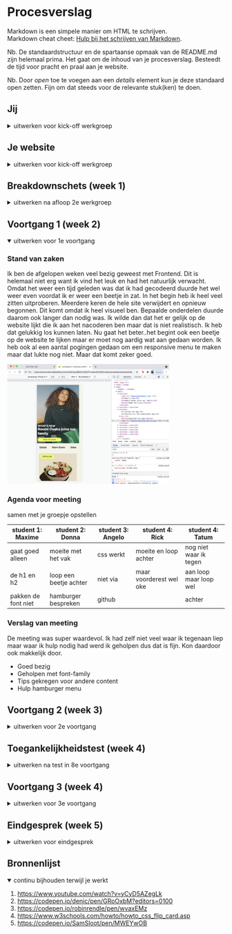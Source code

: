 # Procesverslag

Markdown is een simpele manier om HTML te schrijven.  
Markdown cheat cheet: [Hulp bij het schrijven van Markdown](https://github.com/adam-p/markdown-here/wiki/Markdown-Cheatsheet).

Nb. De standaardstructuur en de spartaanse opmaak van de README.md zijn helemaal prima. Het gaat om de inhoud van je procesverslag. Besteedt de tijd voor pracht en praal aan je website.

Nb. Door _open_ toe te voegen aan een _details_ element kun je deze standaard open zetten. Fijn om dat steeds voor de relevante stuk(ken) te doen.

## Jij

<details>
<summary>uitwerken voor kick-off werkgroep</summary>

### Auteur:

Maxime Kempkes

#### Je startniveau:

Blauw

#### Je focus:

Surface 

</details>

## Je website

<details>
<summary>uitwerken voor kick-off werkgroep</summary>

### Je opdracht:

https://www.sweetgreen.com

#### Screenshot(s) van de eerste pagina (small screen):

Home

<img src="images/IMG_0880.PNG" width="375px" alt="sweetgreen website">

#### Screenshot(s) van de tweede pagina (small screen):

Menu

<img src="images/IMG_0881.PNG" width="375px" alt="sweetgreen website ">

</details>

## Breakdownschets (week 1)

<details>
<summary>uitwerken na afloop 2e werkgroep</summary>

### de hele pagina:

<img src="images/breakdown1.png" width="375px" alt="breakdown van de hele pagina">

### dynamisch deel (bijv menu):

<img src="images/interactieve1.png" width="375px" alt="breakdown van een dynamisch deel">

### wellicht nog een dynamisch deel (bijv filter):

<img src="images/interactieve2.png" width="375px" alt="breakdown van nog een dynamisch deel">

</details>

## Voortgang 1 (week 2)

<details open>
<summary>uitwerken voor 1e voortgang</summary>

### Stand van zaken

Ik ben de afgelopen weken veel bezig geweest met Frontend. Dit is helemaal niet erg want ik vind het leuk en had het natuurlijk verwacht. Omdat het weer een tijd geleden was dat ik had gecodeerd  duurde het wel weer even voordat ik er weer een beetje in zat. In het begin heb ik heel veel zitten uitproberen. Meerdere keren de hele site verwijdert en opnieuw begonnen. Dit komt omdat ik heel visueel ben. Bepaalde onderdelen duurde daarom ook langer dan nodig was. Ik wilde dan dat het er gelijk op de website lijkt die ik aan het nacoderen ben maar dat is niet realistisch. Ik heb dat gelukkig los kunnen laten. Nu gaat het beter..het begint ook een beetje op de website te lijken maar er moet nog aardig wat aan gedaan worden.  Ik heb ook al een aantal pogingen gedaan om een responsive menu te maken maar dat lukte nog niet. Maar dat komt zeker goed. 
  
  <img src="images/Voortgang1.png" width="375px" alt="Voortgang1">

### Agenda voor meeting

samen met je groepje opstellen

| student 1: Maxime   | student 2: Donna      | student 3: Angelo    | student 4: Rick        | student 4: Tatum        |
| --------------------| ----------------------| ---------------------| -----------------------|-------------------------|
| gaat goed alleen    | moeite met het vak    | css werkt            | moeite en loop achter  |nog niet waar ik tegen   |
| de h1 en h2         | loop een beetje achter| niet via             | maar voorderest wel oke|aan loop maar loop wel   |
| pakken de font niet | hamburger bespreken   | github               |                        |achter                   |

### Verslag van meeting

De meeting was super waardevol. Ik had zelf niet veel waar ik tegenaan liep maar waar ik hulp nodig had werd ik geholpen dus dat is fijn. Kon daardoor ook makkelijk door.

- Goed bezig
- Geholpen met font-family
- Tips gekregen voor andere content
- Hulp hamburger menu

</details>

## Voortgang 2 (week 3)

<details>
<summary>uitwerken voor 2e voortgang</summary>

### Stand van zaken

Ik heb deze keer een hele grote sprint gemaakt..mijn eerste pagina is bijna af. Ik mis 1 onderdeel. Het is niet veel werk maar ik stel dat steeds uit. Ik heb al wat animaties verwerkt. Omdat mijn content op een mobiel wordt weergeven kan ik hover niet gebruiken dus ben ik aan het googlen hoe ik animaties zonder hover kan gebruiken. 
IK moet ook mijn code netjes maken. Op dit moment is het chaos en niet geordend. IK heb 1 onderdeel waar ik. Nu tegenaan loop en dat is dat mijn header niet een background-color wil pakken. 

 <img src="images/Voortgang 2.png" width="375px" alt="Voortgang2">
  
### Agenda voor meeting

samen met je groepje opstellen

| student 1: Maxime      | student 2: Donna          | student 3: Angelo    | student 4: Rick        |student 4: Tatum        |
| -----------------------| --------------------------| ---------------------| ---------------------- |------------------------|
| gaat goed, alleen      | eerste pagina af          | nav verstoppen       |             ...        |Eerste pagina af, alleen|
| werkt  background-     | wel wat problemen met de  | animeren             | ...                    |responsive maken        |
| color nog niet         | tweede                    | spacing              | ...                    |Nog beginnen met 2e     |

### Verslag van meeting

Dit was de eerste keer dat we een voortgangsgesprek hadden met Vasilis. Hij was tevreden mte mijn werk en had aangegevn dat ik alvast aan de slag kon met de states..eerst wil ik mijn code op orde krijgen want op dit moment is het chaos.

- Code op orde krijgen
- Begin maken aan states
- Op zoek gaan naar uitdagingen

</details>

## Toegankelijkheidstest (week 4)

<details>
<summary>uitwerken na test in 8e voortgang</summary>

### Bevindingen

Toegankelijkheidstest


Tijdens de laatste werkgroep zijn we aan de slag gegaan met toegankelijkheid. 
In de werkgroep gaan we elkaars sites gebruiken en testen door onder andere een toegankelijkheidsbril. 

Screenreader
Voor de screenreader heb ik ook mijn scherm uitgeschakeld waardoor ik daadwerkelijk niks kon zien…Het navigeren naar de site was erg ingewikkeld en lukte uiteindelijk niet. Ik heb toen nog wel even gekeken hoe ik er kwam en heb het daarna wel met de screenreader gedaan. 

Wat mij opviel was dat hij letterlijk alles voorleest wat ik vervelend vond maar dat is natuurlijk essentieel. Ik was wel erg trots dat alle alt tags van de foto’s klopten.. Wel deed hij hij bij de tweede section het niet helemaal goed. Hij herhaalde de tekst 2 keer dus moet ik even kijken waar het verkeerd is gegaan. Ook las hij de label van de input niet op want die had ik niet en die wil ik wel toevoegen. Dus dat soort kleine elementen wil ik wel aanpassen.

Tab: Met de tab toets ging het navigeren wel maar niet heel soepel dus daar wil ik een keer naar kijken. Hij slaat af en toe elementen over en ik weet niet waarom die dat doet.

Elastiekjes: De site heeft niet hele kleine of onmogelijke knoppen dus het is gewoon te doen. Ook zijn er niet hele interactieve elementen..dus die heeft niet zoveel invloed.

Spasmes/Parkinson: Het is een vervelend gevoel maar ook dit is gewoon te doen. De website navigeren lukt ook gewoon…Hier weer niet heel veel interactieve elementen..

Gele lenzen: Hier is alles vooral te zien met een gele tint. Gelukkig hebben de kleuren niet veel invloed dus hier hoeven er geen aanpassingen te komen.

Blur/glare: Ik zie niks..of niet helemaal niets maar het is lastig. De grote headings zijn wel te zien maar ik kan niet alle headings veel groter doen. Want dan is er geen visuele onderscheidingen. De muis is moeilijk te zien dus is het wel fijn dat alles waar je overheen tovert groter wordt dus dit wil ik meer gebruiken

Low contrast: Lijkt blur veel op blur dus hier gelden dezelfde redenen en aanpassingen.

Hemi field: Geen last van..website is gewoon te navigeren. Duurt alleen wat langer..

Combined Loss Diabetic Eye Disease Peripheral field loss: Vervelend maar wel te doen..hier kost het toch meer tijd en aandacht.

Central field loss: Dit vind ik wel erg lastig . Ik zou niet gelijk weten hoe ik dit kan oplossen maar wil wel kijken hoe dit zou kunnen.

Ballon: Het was in principe gewoon te doen want er zijn niet hele drukke elementen op de site maar de label element wil ik wel aanpassen bij de form. Maar dit wilde ik al doen na de screenreader.

Conclusie & aanbevelingen
Over het algemeen heel veel geleerd en ook veel wat ik wil geen aanpassen. Ik wil vooral de kleine elementen waar je zelf snel overheen kijkt als je geen beperking hebt. Na de les heb ik toch nieuwe inzichten waar ik dan echt naar wil kijken. Ik ga ook wat research doen online hoe ik me beter kan verdiepen.
Maar de concrete aanbevelingen zijn:
- Label bij formulieren
- Duidelijke states
- Dikkere font weight
- Grote buttons

#### Label bij formulieren

Tijdens de toegankelijkheid testen viel het mij op dat tijdens de screenreader dat ik ging label had bij mijn input.Als ik wil dat iedereen gebruik kan maken van de site moet hier verandering in komen.

Dit is makkelijk opgelost..ik moet een label toevoegen.
  
   <img src="images/label.png" width="375px" alt="Label">

#### Duidelijke states

Ik had verschillende states ontworpen maar die waren niet duidelijk genoeg.

Ik ga op zoek naar andere websites en kijken hoe zij dit aanpakken want ik vind het lastig om goede states te ontwerpen waar iedereen gebruik van kan maken.
  
  <img src="images/states.png" width="375px" alt="States">

#### Button en font

De website was te navigeren maar het kon iets beter. Met name de tekst dikte en knop grote.

Ik ga hiervoor gewoon een grotere padding toevoegen en een dikkere font weight.

</details>

## Voortgang 3 (week 4)

<details>
<summary>uitwerken voor 3e voortgang</summary>

### Stand van zaken

Laatste keer met student assitenten..de website is zo goed als klaar maar er waren nog kleine dingen waar ik hulp voor nodig had. Ik heb een lijstje gemaakt zodat het duidelijk was voor hun wat ik wilde. Ik wil ook advies vragen want heb het idee dat mijn website niet goed genoeg is.
  
### Agenda voor meeting

samen met je groepje opstellen


| student 1: Maxime      | student 2: Donna          | student 3: Angelo    | student 4: Rick        |student 4: Tatum        |
| -----------------------| --------------------------| ---------------------| ---------------------- |------------------------|
| vraag over header      | loop niet vast maar moet  | ...                  |             ...        |twee pagina's af, loop  |
| cards en optimaliseren | naar focus state kijken   |                      |                        |nergens tegen aan       |


### Verslag van meeting

Er waren vrij weinig vragen..alleen Donna en ik hadden hulp nodig en die hadden we gekregen. Ik kon daarmee goed op weg en kon aan de slag met de laatste dingen voor de deadline.
  
- Alle vragen beanwtoord
- Kon door met de opdracht

</details>

## Eindgesprek (week 5)

<details>
<summary>uitwerken voor eindgesprek</summary>

### Stand van zaken

Laatste paar dagen voor de deadline waren toch nog stressvol. Ik heb nog hulp in moeten schakelen van de student-assitent wat ik enorm waarderde. Ik was eigenlijk op zaterdag klaar maar had het idee dat de site niet goed genoeg was. Maar alles wat er in moest zitten zit er in..ook heb ik nog wat extra's toegevoegd. Ik was zelfs begonnen met een derde pagina waar ik na de deadline mee aan de slag ga. Ik vond het echt een leuke opdracht. Als we meer tijd hadden denk ik dat we nog meer hadden kunnen leren en doen maar ik ben op zich wel trots op het resultaat.
  
### Screenshot(s)

  <img src="images/eind1.png" width="375px" alt="Pagina1">
  
  <img src="images/eind2.png" width="375px" alt="Pagina2">

</details>

## Bronnenlijst

<details open>
<summary>continu bijhouden terwijl je werkt</summary>


1. https://www.youtube.com/watch?v=yCyD5AZegLk
2. https://codepen.io/denic/pen/GRoOxbM?editors=0100
3. https://codepen.io/robinrendle/pen/wvaxEMz
4. https://www.w3schools.com/howto/howto_css_flip_card.asp
5. https://codepen.io/SamSloot/pen/MWEYwOB

</details>
